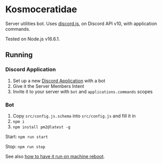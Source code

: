 # Kosmoceratidae

Server utilities bot. Uses [discord.js](https://discord.js.org/), on Discord API v10, with application commands.

Tested on Node.js v16.6.1.

## Running

### Discord Application

1. Set up a new [Discord Application](https://discord.com/developers/applications/) with a bot
2. Give it the Server Members Intent
3. Invite it to your server with `bot` and `applications.commands` scopes

### Bot

1. Copy `src/config.js.schema` into `src/config.js` and fill it in
2. `npm i`
3. `npm install pm2@latest -g`

Start: `npm run start`

Stop: `npm run stop`

See also [how to have it run on machine reboot](https://pm2.keymetrics.io/docs/usage/startup/).
